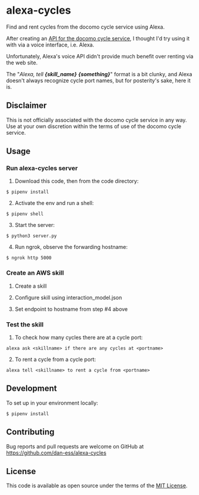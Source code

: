# alexa-cycles
Find and rent cycles from the docomo cycle service using Alexa.

After creating an [API for the docomo cycle service](https://github.com/dan-ess/pycycles), I thought I'd try using it with via a voice interface, i.e. Alexa.

Unfortunately, Alexa's voice API didn't provide much benefit over renting via the web site.

The "*Alexa, tell __{skill_name}__ __{something}__*" format is a bit clunky, and Alexa doesn't always recognize cycle port names, but for posterity's sake, here it is.

## Disclaimer
This is not officially associated with the docomo cycle service in any way. Use at your own discretion within the terms of use of the docomo cycle service.

## Usage
### Run alexa-cycles server
1. Download this code, then from the code directory:

```
$ pipenv install
```

2. Activate the env and run a shell:

```
$ pipenv shell
```

3. Start the server:

```
$ python3 server.py
```

4. Run ngrok, observe the forwarding hostname:

```
$ ngrok http 5000
```

### Create an AWS skill
1. Create a skill

2. Configure skill using interaction_model.json

3. Set endpoint to hostname from step #4 above

### Test the skill
1. To check how many cycles there are at a cycle port:

```
alexa ask <skillname> if there are any cycles at <portname>
```

2. To rent a cycle from a cycle port:

```
alexa tell <skillname> to rent a cycle from <portname>
```


## Development

To set up in your environment locally:
```
$ pipenv install
```

## Contributing

Bug reports and pull requests are welcome on GitHub at https://github.com/dan-ess/alexa-cycles

## License

This code is available as open source under the terms of the [MIT License](https://opensource.org/licenses/MIT).

